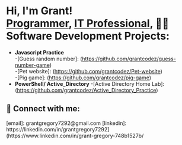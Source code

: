 <h1>Hi, I'm Grant! <br/><a href="https://github.com/grantcodez">Programmer</a>, <a href="https://www.linkedin.com/in/joshmadakor/">IT Professional</a>, <a 

<h2>👨‍💻 Software Development Projects:</h2>

- <b>Javascript Practice</b>
                         <br>
  -[Guess random number]: (https://github.com/grantcodez/guess-number-game) <br>
  -[Pet website]: (https://github.com/grantcodez/Pet-website) <br>
  -[Pig game]: (https://github.com/grantcodez/pig-game)
- <b>PowerShell/ Active_Directory</b>
  -[Active Directory Home Lab]:(https://github.com/grantcodez/Active_Directory_Practice)



<h2> 🤳 Connect with me:</h2>
[email]: grantgregory7292@gmail.com
[linkedin]: https://linkedin.com/in/grantgregory7292](https://www.linkedin.com/in/grant-gregory-748b1527b/

<!--
**joshmadakor1/joshmadakor1** is a ✨ _special_ ✨ repository because its `README.md` (this file) appears on your GitHub profile.

Here are some ideas to get you started:

- 🔭 I’m currently working on ...
- 🌱 I’m currently learning ...
- 👯 I’m looking to collaborate on ...
- 🤔 I’m looking for help with ...
- 💬 Ask me about ...
- 📫 How to reach me: ...
- 😄 Pronouns: ...
- ⚡ Fun fact: ...
-->
